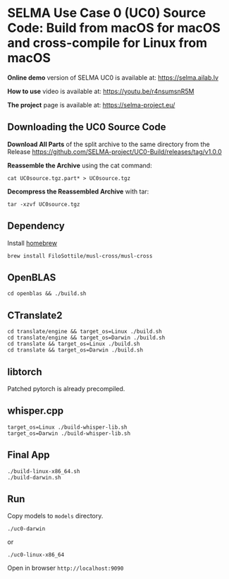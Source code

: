 # SELMA Use Case 0 (UC0) Source Code: Build from macOS for macOS and cross-compile for Linux from macOS

<B>Online demo</B> version of SELMA UC0 is available at: https://selma.ailab.lv

<B>How to use</B> video is available at: https://youtu.be/r4nsumsnR5M

<B>The project</B> page is available at: https://selma-project.eu/

## Downloading the UC0 Source Code 

<B>Download All Parts</B> of the split archive to the same directory from the Release https://github.com/SELMA-project/UC0-Build/releases/tag/v1.0.0

<B>Reassemble the Archive</B> using the cat command:

```
cat UC0source.tgz.part* > UC0source.tgz
```

<B>Decompress the Reassembled Archive</B> with tar:
```
tar -xzvf UC0source.tgz
```

## Dependency

Install [homebrew](https://brew.sh/)

```
brew install FiloSottile/musl-cross/musl-cross
```

## OpenBLAS

```
cd openblas && ./build.sh
```

## CTranslate2

```
cd translate/engine && target_os=Linux ./build.sh
cd translate/engine && target_os=Darwin ./build.sh
cd translate && target_os=Linux ./build.sh
cd translate && target_os=Darwin ./build.sh
```

## libtorch

Patched pytorch is already precompiled.

## whisper.cpp

```
target_os=Linux ./build-whisper-lib.sh
target_os=Darwin ./build-whisper-lib.sh
```

## Final App

```
./build-linux-x86_64.sh
./build-darwin.sh
```

## Run

Copy models to `models` directory.

```
./uc0-darwin
```
or
```
./uc0-linux-x86_64
```

Open in browser `http://localhost:9090`


